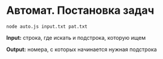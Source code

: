 # Автомат. Постановка задач


```
node auto.js input.txt pat.txt
```

**Input:** строка, где искать и подстрока, которую ищем

**Output:** номера, с которых начинается нужная подстрока
